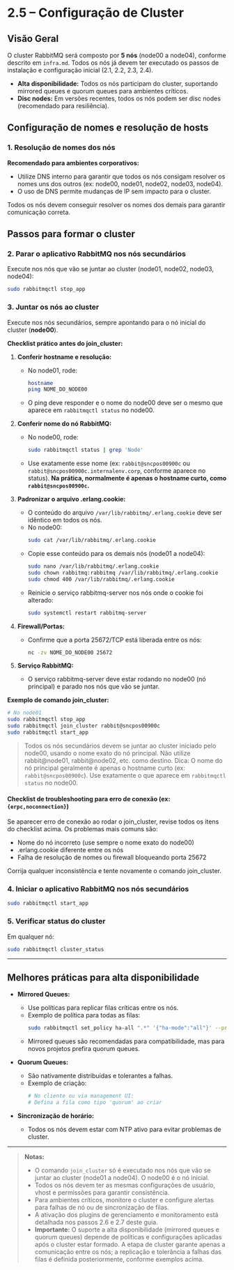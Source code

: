 # 2.5 – Configuração de Cluster

## Visão Geral

O cluster RabbitMQ será composto por **5 nós** (node00 a node04), conforme descrito em `infra.md`. Todos os nós já devem ter executado os passos de instalação e configuração inicial (2.1, 2.2, 2.3, 2.4).

- **Alta disponibilidade:** Todos os nós participam do cluster, suportando mirrored queues e quorum queues para ambientes críticos.
- **Disc nodes:** Em versões recentes, todos os nós podem ser disc nodes (recomendado para resiliência).

## Configuração de nomes e resolução de hosts

### 1. Resolução de nomes dos nós

**Recomendado para ambientes corporativos:**
- Utilize DNS interno para garantir que todos os nós consigam resolver os nomes uns dos outros (ex: node00, node01, node02, node03, node04).
- O uso de DNS permite mudanças de IP sem impacto para o cluster.

Todos os nós devem conseguir resolver os nomes dos demais para garantir comunicação correta.

## Passos para formar o cluster

### 2. Parar o aplicativo RabbitMQ nos nós secundários
Execute nos nós que vão se juntar ao cluster (node01, node02, node03, node04):
```bash
sudo rabbitmqctl stop_app
```

### 3. Juntar os nós ao cluster


Execute nos nós secundários, sempre apontando para o nó inicial do cluster (**node00**).

**Checklist prático antes do join_cluster:**

1. **Conferir hostname e resolução:**
   - No node01, rode:
     ```bash
     hostname
     ping NOME_DO_NODE00
     ```
   - O ping deve responder e o nome do node00 deve ser o mesmo que aparece em `rabbitmqctl status` no node00.

2. **Conferir nome do nó RabbitMQ:**
   - No node00, rode:
     ```bash
     sudo rabbitmqctl status | grep 'Node'
     ```
   - Use exatamente esse nome (ex: `rabbit@sncpos00900c` ou `rabbit@sncpos00900c.internalenv.corp`, conforme aparece no status). **Na prática, normalmente é apenas o hostname curto, como `rabbit@sncpos00900c`.**

3. **Padronizar o arquivo .erlang.cookie:**
   - O conteúdo do arquivo `/var/lib/rabbitmq/.erlang.cookie` deve ser idêntico em todos os nós.
   - No node00:
     ```bash
     sudo cat /var/lib/rabbitmq/.erlang.cookie
     ```
   - Copie esse conteúdo para os demais nós (node01 a node04):
     ```bash
     sudo nano /var/lib/rabbitmq/.erlang.cookie
     sudo chown rabbitmq:rabbitmq /var/lib/rabbitmq/.erlang.cookie
     sudo chmod 400 /var/lib/rabbitmq/.erlang.cookie
     ```
   - Reinicie o serviço rabbitmq-server nos nós onde o cookie foi alterado:
     ```bash
     sudo systemctl restart rabbitmq-server
     ```

4. **Firewall/Portas:**
   - Confirme que a porta 25672/TCP está liberada entre os nós:
     ```bash
     nc -zv NOME_DO_NODE00 25672
     ```

5. **Serviço RabbitMQ:**
   - O serviço rabbitmq-server deve estar rodando no node00 (nó principal) e parado nos nós que vão se juntar.

**Exemplo de comando join_cluster:**
```bash
# No node01
sudo rabbitmqctl stop_app
sudo rabbitmqctl join_cluster rabbit@sncpos00900c
sudo rabbitmqctl start_app
```
> Todos os nós secundários devem se juntar ao cluster iniciado pelo node00, usando o nome exato do nó principal. Não utilize rabbit@node01, rabbit@node02, etc. como destino.
> Dica: O nome do nó principal geralmente é apenas o hostname curto (ex: `rabbit@sncpos00900c`). Use exatamente o que aparece em `rabbitmqctl status` no node00.
#### Checklist de troubleshooting para erro de conexão (ex: `{erpc,noconnection}`)

Se aparecer erro de conexão ao rodar o join_cluster, revise todos os itens do checklist acima. Os problemas mais comuns são:
- Nome do nó incorreto (use sempre o nome exato do node00)
- .erlang.cookie diferente entre os nós
- Falha de resolução de nomes ou firewall bloqueando porta 25672

Corrija qualquer inconsistência e tente novamente o comando join_cluster.

### 4. Iniciar o aplicativo RabbitMQ nos nós secundários
```bash
sudo rabbitmqctl start_app
```

### 5. Verificar status do cluster
Em qualquer nó:
```bash
sudo rabbitmqctl cluster_status
```

---

## Melhores práticas para alta disponibilidade

- **Mirrored Queues:**
  - Use políticas para replicar filas críticas entre os nós.
  - Exemplo de política para todas as filas:
    ```bash
    sudo rabbitmqctl set_policy ha-all ".*" '{"ha-mode":"all"}' --priority 1 --apply-to queues
    ```
  - Mirrored queues são recomendadas para compatibilidade, mas para novos projetos prefira quorum queues.

- **Quorum Queues:**
  - São nativamente distribuídas e tolerantes a falhas.
  - Exemplo de criação:
    ```bash
    # No cliente ou via management UI:
    # Defina a fila como tipo 'quorum' ao criar
    ```

- **Sincronização de horário:**
  - Todos os nós devem estar com NTP ativo para evitar problemas de cluster.

---

> **Notas:**
> - O comando `join_cluster` só é executado nos nós que vão se juntar ao cluster (node01 a node04). O node00 é o nó inicial.
> - Todos os nós devem ter as mesmas configurações de usuário, vhost e permissões para garantir consistência.
> - Para ambientes críticos, monitore o cluster e configure alertas para falhas de nó ou de sincronização de filas.
> - A ativação dos plugins de gerenciamento e monitoramento está detalhada nos passos 2.6 e 2.7 deste guia.
> - **Importante:** O suporte a alta disponibilidade (mirrored queues e quorum queues) depende de políticas e configurações aplicadas após o cluster estar formado. A etapa de cluster garante apenas a comunicação entre os nós; a replicação e tolerância a falhas das filas é definida posteriormente, conforme exemplos acima.
